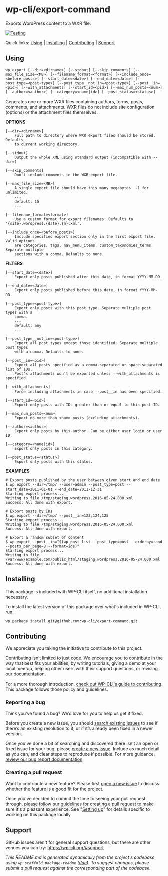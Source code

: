 wp-cli/export-command
=====================

Exports WordPress content to a WXR file.

[![Testing](https://github.com/wp-cli/export-command/actions/workflows/testing.yml/badge.svg)](https://github.com/wp-cli/export-command/actions/workflows/testing.yml)

Quick links: [Using](#using) | [Installing](#installing) | [Contributing](#contributing) | [Support](#support)

## Using

~~~
wp export [--dir=<dirname>] [--stdout] [--skip_comments] [--max_file_size=<MB>] [--filename_format=<format>] [--include_once=<before_posts>] [--start_date=<date>] [--end_date=<date>] [--post_type=<post-type>] [--post_type__not_in=<post-type>] [--post__in=<pid>] [--with_attachments] [--start_id=<pid>] [--max_num_posts=<num>] [--author=<author>] [--category=<name|id>] [--post_status=<status>]
~~~

Generates one or more WXR files containing authors, terms, posts,
comments, and attachments. WXR files do not include site configuration
(options) or the attachment files themselves.

**OPTIONS**

	[--dir=<dirname>]
		Full path to directory where WXR export files should be stored. Defaults
		to current working directory.

	[--stdout]
		Output the whole XML using standard output (incompatible with --dir=)

	[--skip_comments]
		Don't include comments in the WXR export file.

	[--max_file_size=<MB>]
		A single export file should have this many megabytes. -1 for unlimited.
		---
		default: 15
		---

	[--filename_format=<format>]
		Use a custom format for export filenames. Defaults to '{site}.wordpress.{date}.{n}.xml'.

	[--include_once=<before_posts>]
		Include specified export section only in the first export file. Valid options
		are categories, tags, nav_menu_items, custom_taxonomies_terms. Separate multiple
		sections with a comma. Defaults to none.

**FILTERS**

	[--start_date=<date>]
		Export only posts published after this date, in format YYYY-MM-DD.

	[--end_date=<date>]
		Export only posts published before this date, in format YYYY-MM-DD.

	[--post_type=<post-type>]
		Export only posts with this post_type. Separate multiple post types with a
		comma.
		---
		default: any
		---

	[--post_type__not_in=<post-type>]
		Export all post types except those identified. Separate multiple post types
		with a comma. Defaults to none.

	[--post__in=<pid>]
		Export all posts specified as a comma-separated or space-separated list of IDs.
		Post's attachments won't be exported unless --with_attachments is specified.

	[--with_attachments]
		Force including attachments in case --post__in has been specified.

	[--start_id=<pid>]
		Export only posts with IDs greater than or equal to this post ID.

	[--max_num_posts=<num>]
		Export no more than <num> posts (excluding attachments).

	[--author=<author>]
		Export only posts by this author. Can be either user login or user ID.

	[--category=<name|id>]
		Export only posts in this category.

	[--post_status=<status>]
		Export only posts with this status.

**EXAMPLES**

    # Export posts published by the user between given start and end date
    $ wp export --dir=/tmp/ --user=admin --post_type=post --start_date=2011-01-01 --end_date=2011-12-31
    Starting export process...
    Writing to file /tmp/staging.wordpress.2016-05-24.000.xml
    Success: All done with export.

    # Export posts by IDs
    $ wp export --dir=/tmp/ --post__in=123,124,125
    Starting export process...
    Writing to file /tmp/staging.wordpress.2016-05-24.000.xml
    Success: All done with export.

    # Export a random subset of content
    $ wp export --post__in="$(wp post list --post_type=post --orderby=rand --posts_per_page=8 --format=ids)"
    Starting export process...
    Writing to file /var/www/example.com/public_html/staging.wordpress.2016-05-24.000.xml
    Success: All done with export.

## Installing

This package is included with WP-CLI itself, no additional installation necessary.

To install the latest version of this package over what's included in WP-CLI, run:

    wp package install git@github.com:wp-cli/export-command.git

## Contributing

We appreciate you taking the initiative to contribute to this project.

Contributing isn’t limited to just code. We encourage you to contribute in the way that best fits your abilities, by writing tutorials, giving a demo at your local meetup, helping other users with their support questions, or revising our documentation.

For a more thorough introduction, [check out WP-CLI's guide to contributing](https://make.wordpress.org/cli/handbook/contributing/). This package follows those policy and guidelines.

### Reporting a bug

Think you’ve found a bug? We’d love for you to help us get it fixed.

Before you create a new issue, you should [search existing issues](https://github.com/wp-cli/export-command/issues?q=label%3Abug%20) to see if there’s an existing resolution to it, or if it’s already been fixed in a newer version.

Once you’ve done a bit of searching and discovered there isn’t an open or fixed issue for your bug, please [create a new issue](https://github.com/wp-cli/export-command/issues/new). Include as much detail as you can, and clear steps to reproduce if possible. For more guidance, [review our bug report documentation](https://make.wordpress.org/cli/handbook/bug-reports/).

### Creating a pull request

Want to contribute a new feature? Please first [open a new issue](https://github.com/wp-cli/export-command/issues/new) to discuss whether the feature is a good fit for the project.

Once you've decided to commit the time to seeing your pull request through, [please follow our guidelines for creating a pull request](https://make.wordpress.org/cli/handbook/pull-requests/) to make sure it's a pleasant experience. See "[Setting up](https://make.wordpress.org/cli/handbook/pull-requests/#setting-up)" for details specific to working on this package locally.

## Support

GitHub issues aren't for general support questions, but there are other venues you can try: https://wp-cli.org/#support


*This README.md is generated dynamically from the project's codebase using `wp scaffold package-readme` ([doc](https://github.com/wp-cli/scaffold-package-command#wp-scaffold-package-readme)). To suggest changes, please submit a pull request against the corresponding part of the codebase.*
